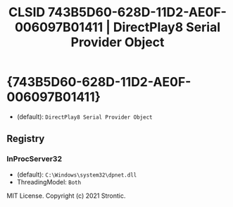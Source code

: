 ﻿---
title: "CLSID 743B5D60-628D-11D2-AE0F-006097B01411 | DirectPlay8 Serial Provider Object"
excerpt: What is COM-Object CLSID 743B5D60-628D-11D2-AE0F-006097B01411?
---

# {743B5D60-628D-11D2-AE0F-006097B01411}

* (default): `DirectPlay8 Serial Provider Object`

## Registry


### InProcServer32

* (default): `C:\Windows\system32\dpnet.dll`
* ThreadingModel: `Both`

MIT License. Copyright (c) 2021 Strontic.


